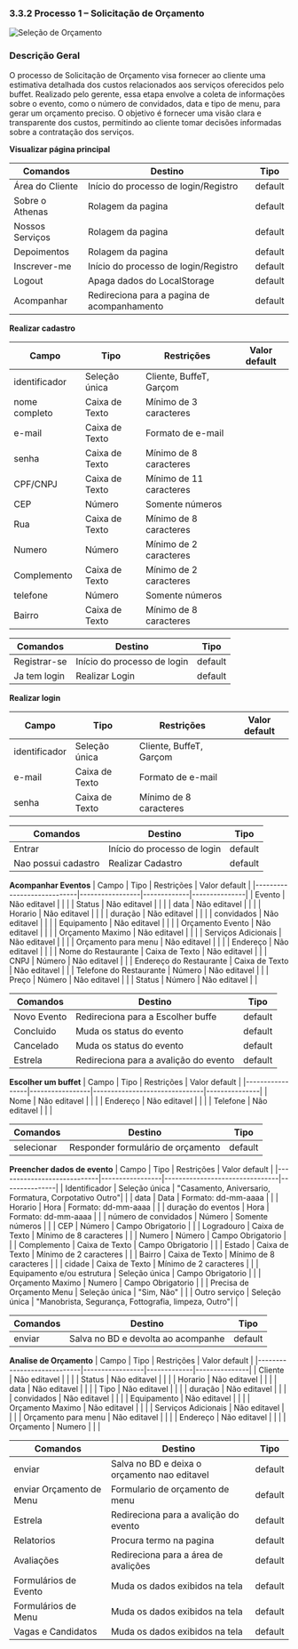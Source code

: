 ### 3.3.2 Processo 1 – Solicitação de Orçamento

![Seleção de Orçamento](https://github.com/user-attachments/assets/d95d57f7-eccd-4ccc-bd50-1e2bde10b878)

### Descrição Geral
O processo de Solicitação de Orçamento visa fornecer ao cliente uma estimativa detalhada dos custos relacionados aos serviços oferecidos pelo buffet. Realizado pelo gerente, essa etapa envolve a coleta de informações sobre o evento, como o número de convidados, data e tipo de menu, para gerar um orçamento preciso. O objetivo é fornecer uma visão clara e transparente dos custos, permitindo ao cliente tomar decisões informadas sobre a contratação dos serviços.


**Visualizar página principal**


| Comandos        | Destino                                    | Tipo     |
|-----------------|--------------------------------------------|----------|
| Área do Cliente | Início do processo de login/Registro       | default  |
| Sobre o Athenas | Rolagem da pagina                          | default  |
| Nossos Serviços | Rolagem da pagina                          | default  |
| Depoimentos     | Rolagem da pagina                          | default  |
| Inscrever-me    | Início do processo de login/Registro       | default  |
| Logout          | Apaga dados do LocalStorage                | default  |
| Acompanhar      | Redireciona para a pagina de acompanhamento| default  |


**Realizar cadastro**

| Campo           | Tipo             | Restrições                          | Valor default |
|-----------------|------------------|-------------------------------------|---------------|
| identificador   | Seleção única    | Cliente, BuffeT, Garçom             |               |
| nome completo   | Caixa de Texto   | Mínimo de 3 caracteres              |               |
| e-mail          | Caixa de Texto   | Formato de e-mail                   |               |
| senha           | Caixa de Texto   | Mínimo de 8 caracteres              |               |
| CPF/CNPJ        | Caixa de Texto   | Mínimo de 11 caracteres             |               |
| CEP             | Número           | Somente números                     |               |
| Rua             | Caixa de Texto   | Mínimo de 8 caracteres              |               |
| Numero          | Número           | Mínimo de 2 caracteres              |               |
| Complemento     | Caixa de Texto   | Mínimo de 2 caracteres              |               |
| telefone        | Número           | Somente números                     |               |
| Bairro          | Caixa de Texto   | Mínimo de 8 caracteres              |               |


| Comandos        | Destino                        | Tipo     |
|-----------------|--------------------------------|----------|
| Registrar-se    | Início do processo de login    | default  |
| Ja tem login    | Realizar Login                 | default  |




**Realizar login**

| Campo           | Tipo             | Restrições                          | Valor default |
|-----------------|------------------|-------------------------------------|---------------|
| identificador   | Seleção única    | Cliente, BuffeT, Garçom             |               |
| e-mail          | Caixa de Texto   | Formato de e-mail                   |               |
| senha           | Caixa de Texto   | Mínimo de 8 caracteres              |               |


| Comandos            | Destino                        | Tipo     |
|---------------------|--------------------------------|----------|
| Entrar              | Início do processo de login    | default  |
| Nao possui cadastro | Realizar Cadastro              | default  |


**Acompanhar Eventos**
| Campo                      | Tipo            | Restrições  | Valor default |
|----------------------------|-----------------|-------------|---------------|
| Evento                     | Não editavel    |             |               |
| Status                     | Não editavel    |             |               |
| data                       | Não editavel    |             |               |
| Horario                    | Não editavel    |             |               |
| duração                    | Não editavel    |             |               |
| convidados                 | Não editavel    |             |               |
| Equipamento                | Não editavel    |             |               |
| Orçamento Evento           | Não editavel    |             |               |
| Orçamento Maximo           | Não editavel    |             |               |
| Serviços Adicionais        | Não editavel    |             |               |
| Orçamento para menu        | Não editavel    |             |               |
| Endereço                   | Não editavel    |             |               |
| Nome do Restaurante       | Caixa de Texto |  Não editavel             |               |
| CNPJ                      | Número         |  Não editavel            |               |
| Endereço do Restaurante   | Caixa de Texto |  Não editavel            |               |
| Telefone do Restaurante   | Número         |  Não editavel            |               |
| Preço                     | Número         |  Não editavel            |               |
| Status                    | Número         |  Não editavel            |               |

| Comandos        | Destino                        | Tipo     |
|-----------------|--------------------------------|----------|
| Novo Evento     | Redireciona para a Escolher buffe| default|
| Concluido       | Muda os status do evento       | default  |
| Cancelado       | Muda os status do evento       | default  |
| Estrela         | Redireciona para a avalição do evento| default|



**Escolher um buffet**
| Campo           | Tipo            | Restrições                    | Valor default |
|-----------------|-----------------|-------------------------------|---------------|
| Nome            | Não editavel    |                               |               |
| Endereço        | Não editavel    |                               |               |
| Telefone        | Não editavel    |                               |               |


| Comandos        | Destino                          | Tipo     |
|-----------------|----------------------------------|----------|
| selecionar      | Responder formulário de orçamento| default  |



**Preencher dados de evento**
| Campo                      | Tipo            | Restrições                     | Valor default |
|----------------------------|-----------------|--------------------------------|---------------|
| Identificador              | Seleção única   | "Casamento, Aniversario, Formatura, Corpotativo Outro"|               |
| data                       | Data            | Formato: dd-mm-aaaa            |               |
| Horario                    | Hora            | Formato: dd-mm-aaaa            |               |
| duração do eventos         | Hora            | Formato: dd-mm-aaaa            |               |
| número de convidados       | Número          | Somente números                |               |
| CEP                        | Número          | Campo Obrigatorio              |               |
| Logradouro                 | Caixa de Texto  | Mínimo de 8 caracteres         |               |
| Numero                     | Número          | Campo Obrigatorio              |               |
| Complemento                | Caixa de Texto  | Campo Obrigatorio              |               |
| Estado                     | Caixa de Texto  | Mínimo de 2 caracteres         |               |
| Bairro                     | Caixa de Texto  | Mínimo de 8 caracteres         |               |
| cidade                     | Caixa de Texto  | Mínimo de 2 caracteres         |               |
| Equipamento e/ou estrutura | Seleção única   | Campo Obrigatorio              |               |
| Orçamento Maximo           | Numero          | Campo Obrigatorio              |               |
| Precisa de Orçamento Menu  | Seleção única   | "Sim, Não"                     |               |
| Outro serviço              | Seleção única   | "Manobrista, Segurança, Fottografia, limpeza, Outro"|               |


| Comandos        | Destino                        | Tipo     |
|-----------------|--------------------------------|----------|
| enviar          | Salva no BD e devolta ao acompanhe| default  |




**Analise de Orçamento**
| Campo                      | Tipo            | Restrições  | Valor default |
|----------------------------|-----------------|-------------|---------------|
| Cliente                    | Não editavel    |             |               |
| Status                     | Não editavel    |             |               |
| Horario                    | Não editavel    |             |               |
| data                       | Não editavel    |             |               |
| Tipo                       | Não editavel    |             |               |
| duração                    | Não editavel    |             |               |
| convidados                 | Não editavel    |             |               |
| Equipamento                | Não editavel    |             |               |
| Orçamento Maximo           | Não editavel    |             |               |
| Serviços Adicionais        | Não editavel    |             |               |
| Orçamento para menu        | Não editavel    |             |               |
| Endereço                   | Não editavel    |             |               |
| Orçamento                  | Numero          |             |               |

| Comandos        | Destino                        | Tipo     |
|-----------------|--------------------------------|----------|
| enviar          | Salva no BD e deixa o orçamento nao editavel| default  |
| enviar Orçamento de Menu| Formulario de orçamento de menu| default  |
| Estrela         | Redireciona para a avalição do evento| default  |
| Relatorios      | Procura termo na pagina        | default  |
| Avaliações      | Redireciona para a área de avalições | default  |
| Formulários de Evento| Muda os dados exibidos na tela | default  |
| Formulários de Menu| Muda os dados exibidos na tela | default  |
| Vagas e Candidatos| Muda os dados exibidos na tela | default  |



